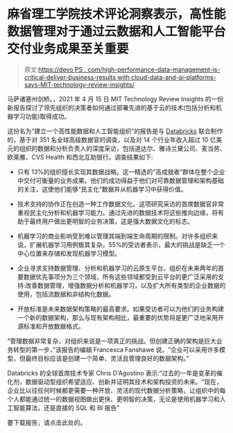 # 麻省理工学院技术评论洞察表示，高性能数据管理对于通过云数据和人工智能平台交付业务成果至关重要

> 原文:[https://devo PS . com/high-performance-data-management-is-critical-deliver-business-results with cloud-data-and-ai-platforms-says-MIT-technology-review-insights/](https://devops.com/high-performance-data-management-is-critical-for-delivering-business-results-with-cloud-data-and-ai-platforms-says-mit-technology-review-insights/)

马萨诸塞州剑桥。，2021 年 4 月 15 日 MIT Technology Review Insights 的一份新报告探讨了领先组织的决策者如何通过部署先进的基于云的技术(包括分析和机器学习功能)取得成功。

这份名为“建立一个高性能数据和人工智能组织”的报告是与 [Databricks](https://databricks.com/) 联合制作的，基于对 351 名全球高级数据官的调查，以及对 14 个行业年收入超过 10 亿美元的组织的数据和分析负责人的深度采访，包括道达尔、雅诗兰黛公司、麦当劳、欧莱雅、CVS Health 和西北互助银行。调查结果如下:

*   只有 13%的组织擅长实现其数据战略。这一精选的“高成就者”群体在整个企业中交付可衡量的业务成果。他们的成功得益于他们对可靠数据管理和架构基础的关注，这使他们能够“民主化”数据并从机器学习中获得价值。

*   技术支持的协作正在创造一种工作数据文化。这项研究采访的首席数据官非常重视民主化分析和机器学习能力。通过先进的数据技术将这些推向边缘，将有助于最终用户做出更明智的业务决策，这是强大数据文化的标志。

*   机器学习的商业影响受到难以管理其端到端生命周期的限制。对许多组织来说，扩展机器学习用例极其复杂。55%的受访者表示，最大的挑战是缺乏一个中心位置来存储和发现机器学习模型。

*   企业寻求支持数据管理、分析和机器学习的云原生平台。组织在未来两年的首要数据优先事项分为三个领域，所有这些领域都受到云平台的更广泛采用的支持:改善数据管理，增强数据分析和机器学习，以及扩大所有类型的企业数据的使用，包括流数据和非结构化数据。

*   开放标准是未来数据架构策略的最高要求。如果受访者可以为他们的业务构建一个新的数据架构，那么与现有架构相比，最重要的优势将是更广泛地采用开源标准和开放数据格式。

“管理数据非常复杂，对组织来说是一项真正的挑战。但创建正确的架构是巨大业务转型的第一步，”该报告的编辑 Francesca Fanshawe 说。“企业可以采用许多模型，但最终目标应该是创建一个简单、灵活且管理良好的数据架构。”

Databricks 的全球首席技术专家 Chris D'Agostino 表示:“过去的一年是变革的催化剂，数据驱动型组织希望适应、创新并证明其技术和架构投资的未来。“现在，企业比以往任何时候都更需要一种开放、灵活的现代数据分析策略，让组织中的每个人都能通过统一的数据视图做出更快、更明智的决策，无论是使用机器学习和人工智能算法，还是直接的 SQL 和 BI 报告”

要下载报告，请点击此处的。